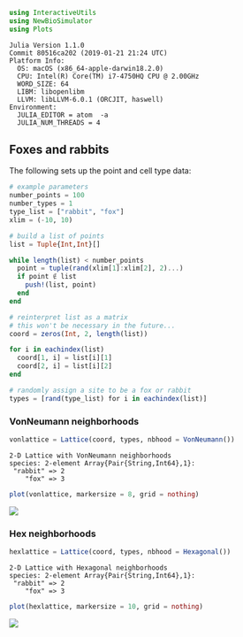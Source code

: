 
````julia
using InteractiveUtils
using NewBioSimulator
using Plots
````



````
Julia Version 1.1.0
Commit 80516ca202 (2019-01-21 21:24 UTC)
Platform Info:
  OS: macOS (x86_64-apple-darwin18.2.0)
  CPU: Intel(R) Core(TM) i7-4750HQ CPU @ 2.00GHz
  WORD_SIZE: 64
  LIBM: libopenlibm
  LLVM: libLLVM-6.0.1 (ORCJIT, haswell)
Environment:
  JULIA_EDITOR = atom  -a
  JULIA_NUM_THREADS = 4
````





## Foxes and rabbits

The following sets up the point and cell type data:

````julia
# example parameters
number_points = 100
number_types = 1
type_list = ["rabbit", "fox"]
xlim = (-10, 10)

# build a list of points
list = Tuple{Int,Int}[]

while length(list) < number_points
  point = tuple(rand(xlim[1]:xlim[2], 2)...)
  if point ∉ list
    push!(list, point)
  end
end

# reinterpret list as a matrix
# this won't be necessary in the future...
coord = zeros(Int, 2, length(list))

for i in eachindex(list)
  coord[1, i] = list[i][1]
  coord[2, i] = list[i][2]
end

# randomly assign a site to be a fox or rabbit
types = [rand(type_list) for i in eachindex(list)]
````





### VonNeumann neighborhoods

````julia
vonlattice = Lattice(coord, types, nbhood = VonNeumann())
````


````
2-D Lattice with VonNeumann neighborhoods
species: 2-element Array{Pair{String,Int64},1}:
 "rabbit" => 2
    "fox" => 3
````



````julia
plot(vonlattice, markersize = 8, grid = nothing)
````


![](figures/plotting_configurations_5_1.svg)



### Hex neighborhoods

````julia
hexlattice = Lattice(coord, types, nbhood = Hexagonal())
````


````
2-D Lattice with Hexagonal neighborhoods
species: 2-element Array{Pair{String,Int64},1}:
 "rabbit" => 2
    "fox" => 3
````



````julia
plot(hexlattice, markersize = 10, grid = nothing)
````


![](figures/plotting_configurations_7_1.svg)
